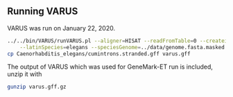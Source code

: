 ## Running VARUS

VARUS was run on January 22, 2020.

```bash
../../bin/VARUS/runVARUS.pl --aligner=HISAT --readFromTable=0 --createindex=1 --latinGenus=Caenorhabditis \
    --latinSpecies=elegans --speciesGenome=../data/genome.fasta.masked --logfile=varus_log > log
cp Caenorhabditis_elegans/cumintrons.stranded.gff varus.gff
```

The output of VARUS which was used for GeneMark-ET run is included, unzip it with

```bash
gunzip varus.gff.gz
```
